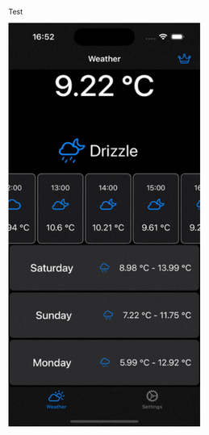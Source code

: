 Test

<p float="left">
<img src="https://github.com/DeVIn4I/BrightSky/blob/main/Assets/test3.gif" width="380" height="800">

</p>

